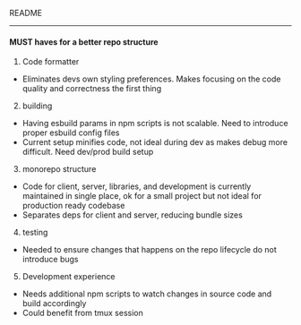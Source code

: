 README

---

#### MUST haves for a better repo structure

1. Code formatter

- Eliminates devs own styling preferences. Makes focusing on the code quality and correctness the first thing

2. building

- Having esbuild params in npm scripts is not scalable. Need to introduce proper esbuild config files
- Current setup minifies code, not ideal during dev as makes debug more difficult. Need dev/prod build setup

3. monorepo structure

- Code for client, server, libraries, and development is currently maintained in single place, ok for a small project but not ideal for production ready codebase
- Separates deps for client and server, reducing bundle sizes

4. testing

- Needed to ensure changes that happens on the repo lifecycle do not introduce bugs

5. Development experience

- Needs additional npm scripts to watch changes in source code and build accordingly
- Could benefit from tmux session
